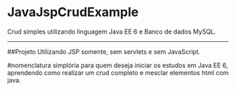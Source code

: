 # JavaJspCrudExample
Crud simples utilizando linguagem Java EE 6 e Banco de dados MySQL.

-----------------------------------------------------------------------------------
##Projeto Utilizando JSP somente, sem servlets e sem JavaScript.

#nomenclatura simplória para quem deseja iniciar os estudos em Java EE 6, aprendendo como realizar um crud completo e mesclar elementos html com java.
